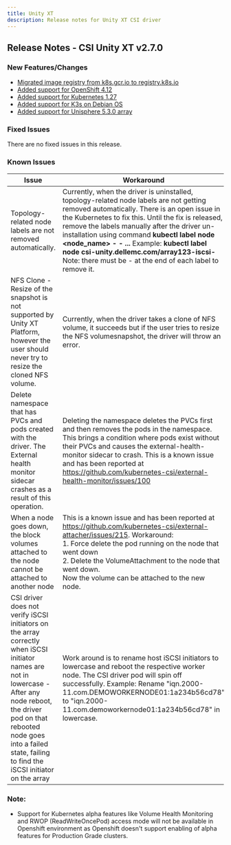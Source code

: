 ```yaml
---
title: Unity XT
description: Release notes for Unity XT CSI driver
---
```


## Release Notes - CSI Unity XT v2.7.0

### New Features/Changes

- [Migrated image registry from k8s.gcr.io to registry.k8s.io](https://github.com/dell/csm/issues/744)
- [Added support for OpenShift 4.12](https://github.com/dell/csm/issues/571)
- [Added support for Kubernetes 1.27](https://github.com/dell/csm/issues/761)
- [Added support for K3s on Debian OS](https://github.com/dell/csm/issues/798)
- [Added support for Unisphere 5.3.0 array](https://github.com/dell/csm/issues/842)

### Fixed Issues

There are no fixed issues in this release.


### Known Issues

| Issue | Workaround |
|-------|------------|
| Topology-related node labels are not removed automatically.  | Currently, when the driver is uninstalled, topology-related node labels are not getting removed automatically. There is an open issue in the Kubernetes to fix this. Until the fix is released, remove the labels manually after the driver un-installation using command **kubectl label node <node_name> <label1>- <label2>- ...** Example: **kubectl label node <hostname> csi-unity.dellemc.com/array123-iscsi-** Note: there must be - at the end of each label to remove it.|
| NFS Clone - Resize of the snapshot is not supported by Unity XT Platform, however the user should never try to resize the cloned NFS volume.| Currently, when the driver takes a clone of NFS volume, it succeeds but if the user tries to resize the NFS volumesnapshot, the driver will throw an error.|
| Delete namespace that has PVCs and pods created with the driver. The External health monitor sidecar crashes as a result of this operation.| Deleting the namespace deletes the PVCs first and then removes the pods in the namespace. This brings a condition where pods exist without their PVCs and causes the external-health-monitor sidecar to crash. This is a known issue and has been reported at https://github.com/kubernetes-csi/external-health-monitor/issues/100|
| When a node goes down, the block volumes attached to the node cannot be attached to another node | This is a known issue and has been reported at https://github.com/kubernetes-csi/external-attacher/issues/215. Workaround: <br /> 1. Force delete the pod running on the node that went down <br /> 2. Delete the VolumeAttachment to the node that went down. <br /> Now the volume can be attached to the new node. |
| CSI driver does not verify iSCSI initiators on the array correctly when iSCSI initiator names are not in lowercase - After any node reboot, the driver pod on that rebooted node goes into a failed state, failing to find the iSCSI initiator on the array | Work around is to rename host iSCSI initiators to lowercase and reboot the respective worker node. The CSI driver pod will spin off successfully. Example: Rename "iqn.2000-11.com.DEMOWORKERNODE01:1a234b56cd78" to "iqn.2000-11.com.demoworkernode01:1a234b56cd78" in lowercase. 
### Note:

- Support for Kubernetes alpha features like Volume Health Monitoring and RWOP (ReadWriteOncePod) access mode will not be available in Openshift environment as Openshift doesn't support enabling of alpha features for Production Grade clusters.
